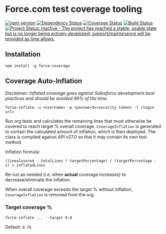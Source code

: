 # Force.com test coverage tooling

[![npm version](https://img.shields.io/npm/v/force-coverage.svg)](https://www.npmjs.com/package/force-coverage)
[![Dependency Status](https://img.shields.io/david/jdcrensh/node-force-coverage.svg)](https://david-dm.org/jdcrensh/node-force-coverage)
[![Coverage Status](https://coveralls.io/repos/jdcrensh/node-force-coverage/badge.svg?branch=master&service=github)](https://coveralls.io/github/jdcrensh/node-force-coverage?branch=master)
[![Build Status](https://travis-ci.org/jdcrensh/node-force-coverage.svg?branch=master)](https://travis-ci.org/jdcrensh/node-force-coverage)
[![Project Status: Inactive - The project has reached a stable, usable state but is no longer being actively developed; support/maintenance will be provided as time allows.](http://www.repostatus.org/badges/latest/inactive.svg)](http://www.repostatus.org/#inactive)

## Installation

    npm install -g force-coverage

## Coverage Auto-Inflation

*Disclaimer: Inflated coverage goes against Salesforce development best practices and should be avoided 99% of the time.*

    force-inflate -u <username> -p <password><security token> -l <login url>

Run org tests and calculates the remaining lines that must otherwise be covered to reach target % overall coverage. `CoverageInflation` is generated to contain the calculated amount of inflation, which is then deployed. The class is compiled against API v27.0 so that it may contain its own test method.

Inflation formula:

    (linesCovered - totalLines * targetPercentage) / (targetPercentage - 1) = inflatedLines

Re-run as needed (i.e. when **actual** coverage increases) to decrease/eliminate the inflation.

When overall coverage exceeds the target % without inflation, `CoverageInflation` is removed from the org.

### Target coverage %

    force-inflate ... --target 0.8

Default: `0.76`
